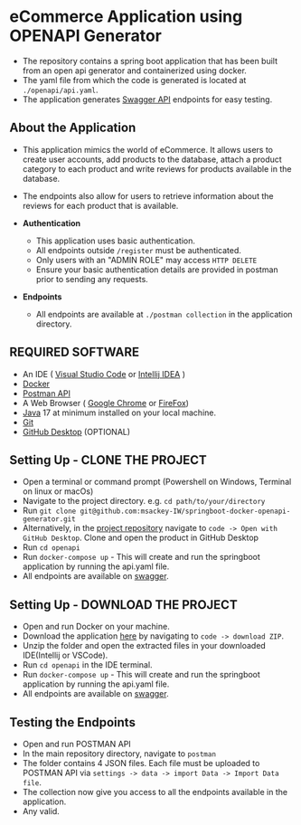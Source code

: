 # eCommerce Application using OPENAPI Generator

- The repository contains a spring boot application that has been built from an open api generator and containerized using docker.
- The yaml file from which the code is generated is located at `./openapi/api.yaml`.
- The application generates [Swagger API](http://localhost:8080/swagger-ui/index.html) endpoints for easy testing.

## About the Application

- This application mimics the world of eCommerce. It allows users to create user accounts, add products to the database, attach a product category to each product and write reviews for products available in the database.
- The endpoints also allow for users to retrieve information about the reviews for each product that is available.

- **Authentication**
  - This application uses basic authentication.
  - All endpoints outside `/register` must be authenticated. 
  - Only users with an "ADMIN ROLE" may access `HTTP DELETE`
  - Ensure your basic authentication details are provided in postman prior to  sending any requests.

- **Endpoints**
  - All endpoints are available at `./postman collection` in the application directory.

## REQUIRED SOFTWARE
- An IDE ( [Visual Studio Code](https://code.visualstudio.com/download) or [Intellij IDEA](https://www.jetbrains.com/idea/download/?source=google&medium=cpc&campaign=APAC_en_AU_IDEA_Branded&term=intellij+idea&content=602143185772&gclid=EAIaIQobChMI-f3uuYnegwMVwqRmAh0_ewXKEAAYASABEgImY_D_BwE&section=windows) )
- [Docker](https://www.docker.com/products/docker-desktop/)
- [Postman API](https://www.postman.com/downloads/)
- A Web Browser ( [Google Chrome](https://www.google.com/chrome/) or [FireFox](https://www.mozilla.org/en-US/firefox/new/))
- [Java](https://www.oracle.com/java/technologies/downloads/) 17 at minimum installed on your local machine.
- [Git](https://www.git-scm.com/downloads)
- [GitHub Desktop](https://desktop.github.com/) (OPTIONAL)

  
## Setting Up - CLONE THE PROJECT
- Open a terminal or command prompt (Powershell on Windows, Terminal on linux or macOs)
- Navigate to the project directory. e.g. `cd path/to/your/directory`
- Run `git clone git@github.com:msackey-IW/springboot-docker-openapi-generator.git`
- Alternatively, in the [ project repository](https://github.com/msackey-IW/springboot-docker-openapi-generator) navigate to `code -> Open with GitHub Desktop`. Clone and open the product in GitHub Desktop
- Run `cd openapi`
- Run `docker-compose up` - This will create and run the springboot application by running the api.yaml file.
- All endpoints are available on [swagger](http://localhost:8080/swagger-ui/index.html).

## Setting Up - DOWNLOAD THE PROJECT
- Open and run Docker on your machine.
- Download the application [here](https://github.com/IntegrationWorks/springboot-docker-applications) by navigating to `code -> download ZIP`.
- Unzip the folder and open the extracted files in your downloaded IDE(Intellij or VSCode).
- Run `cd openapi` in the IDE terminal.
- Run `docker-compose up` - This will create and run the springboot application by running the api.yaml file.
- All endpoints are available on [swagger](http://localhost:8080/swagger-ui/index.html).

## Testing the Endpoints
- Open and run POSTMAN API
- In the main repository directory, navigate to `postman`
- The folder contains 4 JSON files. Each file must be uploaded to POSTMAN API via `settings -> data -> import Data -> Import Data file`.
- The collection now give you access to all the endpoints available in the application. 
- Any valid.

